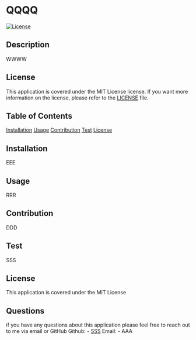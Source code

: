 

# QQQQ
  
[![License](https://img.shields.io/badge/license-MIT%20License-blue.svg)](LICENSE)

## Description
  
WWWW
  
## License

This application is covered under the MIT License license. If you want more information on the license, please refer to the [LICENSE](LICENSE) file.

  


## Table of Contents
[Installation](#installation)
[Usage](#usage)
[Contribution](#contribution)
[Test](#test)
[License](#license)
   
## Installation
EEE

## Usage
RRR

## Contribution
DDD

## Test
SSS

## License
This application is covered under the MIT License

## Questions
if you have any questions about this application please feel free to reach out to me via email or GitHub
Github: - [SSS](https://github.com/SSS)
Email: - AAA
